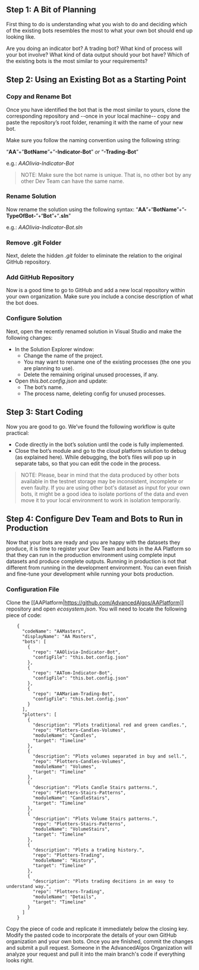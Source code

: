 ## Step 1: A Bit of Planning

First thing to do is understanding what you wish to do and deciding which of the existing bots resembles the most to what your own bot should end up looking like. 

Are you doing an indicator bot? A trading bot? What kind of process will your bot involve? What kind of data output should your bot have? Which of the existing bots is the most similar to your requirements?

## Step 2: Using an Existing Bot as a Starting Point

### Copy and Rename Bot

Once you have identified the bot that is the most similar to yours, clone the corresponding repository and --once in your local machine-- copy and paste the repository’s root folder, renaming it with the name of your new bot. 

Make sure you follow the naming convention using the following string:

“**AA**”+”**BotName**”+”**-Indicator-Bot**” _or_ “**-Trading-Bot**”

e.g.: _AAOlivia-Indicator-Bot_

> NOTE: Make sure the bot name is unique. That is, no other bot by any other Dev Team can have the same name.

### Rename Solution

Now rename the solution using the following syntax: “**AA**”+“**BotName**”+“**-TypeOfBot-**”+“**Bot**”+“**.sln**”

e.g.: _AAOlivia-Indicator-Bot.sln_

### Remove .git Folder

Next, delete the hidden _.git_ folder to eliminate the relation to the original GitHub repository.

### Add GitHub Repository

Now is a good time to go to GitHub and add a new local repository within your own organization. Make sure you include a concise description of what the bot does.

### Configure Solution

Next, open the recently renamed solution in Visual Studio and make the following changes:

* In the Solution Explorer window:
  - Change the name of the project.
  - You may want to rename one of the existing processes (the one you are planning to use).
  - Delete the remaining original unused processes, if any.
* Open _this.bot.config.json_ and update:
  - The bot’s name.
  - The process name, deleting config for unused processes.

## Step 3: Start Coding

Now you are good to go. We’ve found the following workflow is quite practical:

* Code directly in the bot’s solution until the code is fully implemented.
* Close the bot’s module and go to the cloud platform solution to debug (as explained here). While debugging, the bot’s files will pop up in separate tabs, so that you can edit the code in the process.

> NOTE: Please, bear in mind that the data produced by other bots available in the testnet storage may be inconsistent, incomplete or even faulty. If you are using other bot's dataset as input for your own bots, it might be a good idea to isolate portions of the data and even move it to your local environment to work in isolation temporarily.

## Step 4: Configure Dev Team and Bots to Run in Production

Now that your bots are ready and you are happy with the datasets they produce, it is time to register your Dev Team and bots in the AA Platform so that they can run in the production environment using complete input datasets and produce complete outputs. Running in production is not that different from running in the development environment. You can even finish and fine-tune your development while running your bots production.

### Configuration File

Clone the [[AAPlatform|https://github.com/AdvancedAlgos/AAPlatform]] repository and open _ecosystem.json_. You will need to locate the following piece of code:

```
    {
      "codeName": "AAMasters",
      "displayName": "AA Masters",
      "bots": [
        {
          "repo": "AAOlivia-Indicator-Bot",
          "configFile": "this.bot.config.json"
        },
        {
          "repo": "AATom-Indicator-Bot",
          "configFile": "this.bot.config.json"
        },
        {
          "repo": "AAMariam-Trading-Bot",
          "configFile": "this.bot.config.json"
        }
      ],
      "plotters": [
        {
          "description": "Plots traditional red and green candles.",
          "repo": "Plotters-Candles-Volumes",
          "moduleName": "Candles",
          "target": "Timeline"
        },
        {
          "description": "Plots volumes separated in buy and sell.",
          "repo": "Plotters-Candles-Volumes",
          "moduleName": "Volumes",
          "target": "Timeline"
        },
        {
          "description": "Plots Candle Stairs patterns.",
          "repo": "Plotters-Stairs-Patterns",
          "moduleName": "CandleStairs",
          "target": "Timeline"
        },
        {
          "description": "Plots Volume Stairs patterns.",
          "repo": "Plotters-Stairs-Patterns",
          "moduleName": "VolumeStairs",
          "target": "Timeline"
        },
        {
          "description": "Plots a trading history.",
          "repo": "Plotters-Trading",
          "moduleName": "History",
          "target": "Timeline"
        },
        {
          "description": "Plots trading decitions in an easy to understand way.",
          "repo": "Plotters-Trading",
          "moduleName": "Details",
          "target": "Timeline"
        }
      ]
    }
```

Copy the piece of code and replicate it immediately below the closing key. Modify the pasted code to incorporate the details of your own GitHub organization and your own bots. Once you are finished, commit the changes and submit a pull request. Someone in the AdvancedAlgos Organization will analyze your request and pull it into the main branch's code if everything looks right.


